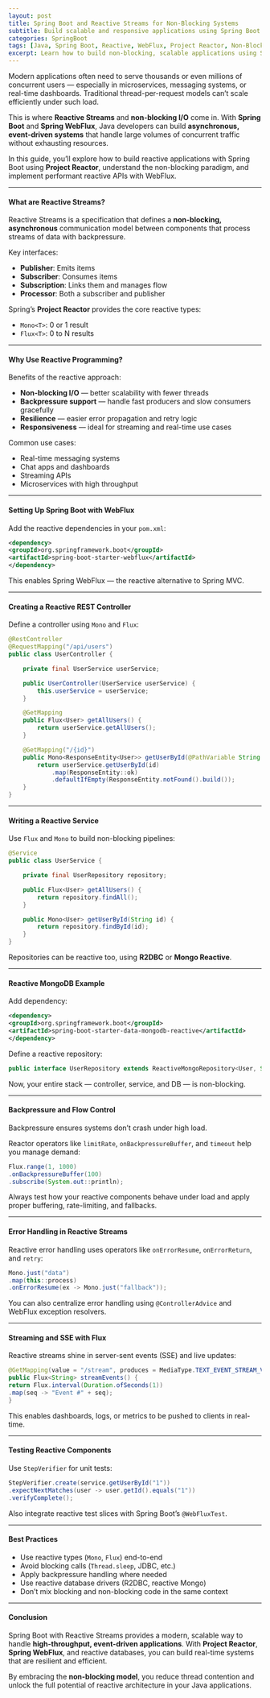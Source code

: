 ```yaml
---
layout: post
title: Spring Boot and Reactive Streams for Non-Blocking Systems
subtitle: Build scalable and responsive applications using Spring Boot and reactive programming with Project Reactor
categories: SpringBoot
tags: [Java, Spring Boot, Reactive, WebFlux, Project Reactor, Non-Blocking, Asynchronous]
excerpt: Learn how to build non-blocking, scalable applications using Spring Boot and Reactive Streams. Discover Project Reactor, Spring WebFlux, and the benefits of reactive programming in real-time systems.
---
```

Modern applications often need to serve thousands or even millions of concurrent users — especially in microservices, messaging systems, or real-time dashboards. Traditional thread-per-request models can’t scale efficiently under such load.

This is where **Reactive Streams** and **non-blocking I/O** come in. With **Spring Boot** and **Spring WebFlux**, Java developers can build **asynchronous, event-driven systems** that handle large volumes of concurrent traffic without exhausting resources.

In this guide, you’ll explore how to build reactive applications with Spring Boot using **Project Reactor**, understand the non-blocking paradigm, and implement performant reactive APIs with WebFlux.

---

#### What are Reactive Streams?

Reactive Streams is a specification that defines a **non-blocking, asynchronous** communication model between components that process streams of data with backpressure.

Key interfaces:
- **Publisher**: Emits items
- **Subscriber**: Consumes items
- **Subscription**: Links them and manages flow
- **Processor**: Both a subscriber and publisher

Spring’s **Project Reactor** provides the core reactive types:
- `Mono<T>`: 0 or 1 result
- `Flux<T>`: 0 to N results

---

#### Why Use Reactive Programming?

Benefits of the reactive approach:
- **Non-blocking I/O** — better scalability with fewer threads
- **Backpressure support** — handle fast producers and slow consumers gracefully
- **Resilience** — easier error propagation and retry logic
- **Responsiveness** — ideal for streaming and real-time use cases

Common use cases:
- Real-time messaging systems
- Chat apps and dashboards
- Streaming APIs
- Microservices with high throughput

---

#### Setting Up Spring Boot with WebFlux

Add the reactive dependencies in your `pom.xml`:

```xml
<dependency>
<groupId>org.springframework.boot</groupId>
<artifactId>spring-boot-starter-webflux</artifactId>
</dependency>
```

This enables Spring WebFlux — the reactive alternative to Spring MVC.

---

#### Creating a Reactive REST Controller

Define a controller using `Mono` and `Flux`:

```java
@RestController
@RequestMapping("/api/users")
public class UserController {

    private final UserService userService;

    public UserController(UserService userService) {
        this.userService = userService;
    }

    @GetMapping
    public Flux<User> getAllUsers() {
        return userService.getAllUsers();
    }

    @GetMapping("/{id}")
    public Mono<ResponseEntity<User>> getUserById(@PathVariable String id) {
        return userService.getUserById(id)
            .map(ResponseEntity::ok)
            .defaultIfEmpty(ResponseEntity.notFound().build());
    }
}
```

---

#### Writing a Reactive Service

Use `Flux` and `Mono` to build non-blocking pipelines:

```java
@Service
public class UserService {

    private final UserRepository repository;

    public Flux<User> getAllUsers() {
        return repository.findAll();
    }

    public Mono<User> getUserById(String id) {
        return repository.findById(id);
    }
}
```

Repositories can be reactive too, using **R2DBC** or **Mongo Reactive**.

---

#### Reactive MongoDB Example

Add dependency:

```xml
<dependency>
<groupId>org.springframework.boot</groupId>
<artifactId>spring-boot-starter-data-mongodb-reactive</artifactId>
</dependency>
```

Define a reactive repository:

```java
public interface UserRepository extends ReactiveMongoRepository<User, String> {}
```

Now, your entire stack — controller, service, and DB — is non-blocking.

---

#### Backpressure and Flow Control

Backpressure ensures systems don’t crash under high load.

Reactor operators like `limitRate`, `onBackpressureBuffer`, and `timeout` help you manage demand:

```java
Flux.range(1, 1000)
.onBackpressureBuffer(100)
.subscribe(System.out::println);
```

Always test how your reactive components behave under load and apply proper buffering, rate-limiting, and fallbacks.

---

#### Error Handling in Reactive Streams

Reactive error handling uses operators like `onErrorResume`, `onErrorReturn`, and `retry`:

```java
Mono.just("data")
.map(this::process)
.onErrorResume(ex -> Mono.just("fallback"));
```

You can also centralize error handling using `@ControllerAdvice` and WebFlux exception resolvers.

---

#### Streaming and SSE with Flux

Reactive streams shine in server-sent events (SSE) and live updates:

```java
@GetMapping(value = "/stream", produces = MediaType.TEXT_EVENT_STREAM_VALUE)
public Flux<String> streamEvents() {
return Flux.interval(Duration.ofSeconds(1))
.map(seq -> "Event #" + seq);
}
```

This enables dashboards, logs, or metrics to be pushed to clients in real-time.

---

#### Testing Reactive Components

Use `StepVerifier` for unit tests:

```java
StepVerifier.create(service.getUserById("1"))
.expectNextMatches(user -> user.getId().equals("1"))
.verifyComplete();
```

Also integrate reactive test slices with Spring Boot’s `@WebFluxTest`.

---

#### Best Practices

- Use reactive types (`Mono`, `Flux`) end-to-end
- Avoid blocking calls (`Thread.sleep`, JDBC, etc.)
- Apply backpressure handling where needed
- Use reactive database drivers (R2DBC, reactive Mongo)
- Don’t mix blocking and non-blocking code in the same context

---

#### Conclusion

Spring Boot with Reactive Streams provides a modern, scalable way to handle **high-throughput, event-driven applications**. With **Project Reactor**, **Spring WebFlux**, and reactive databases, you can build real-time systems that are resilient and efficient.

By embracing the **non-blocking model**, you reduce thread contention and unlock the full potential of reactive architecture in your Java applications.

